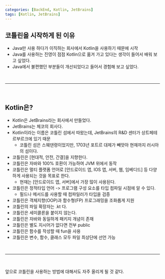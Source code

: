 ```yaml
---
categories: [BackEnd, Kotlin, JetBrains]
tags: [Kotlin, JetBrains]
---
```


## 코틀린을 시작하게 된 이유
 - Java만 사용 하다가 이직하는 회사에서 Kotlin을 사용하기 때문에 시작
 - Java를 사용하는 진영이 점점 Kotlin으로 옮겨 가고 있다는 생각이 들어서 배워 보고 싶었다.
 - Java에서 불편했던 부분들이 개선되었다고 들어서 경험해 보고 싶었다.

<br>

---

<br>

## Kotlin은?

- Kotlin은 JetBrains라는 회사에서 만들었다.
- JetBrains는 체코의 회사다.
- Kotlin이라는 이름은 코틀린 섬에서 따왔는데, JetBrains의 R&D 센터가 상트페테르부르크에 있기 때문
  - 코틀린 섬은 스웨덴령이었지만, 1703년 포트르 대제가 빼앗아 현재까지 러시아의 섬이다.
- 코틀린은 [현대적, 안전, 간결]을 지향한다.
- 코틀린은 자바와 100% 호환이 가능하여 JVM 위에서 동작
- 코틀린은 멀티 플랫폼 언어로 [안드로이드 앱, IOS 앱, 서버, 웹, 임베디드] 등 다양하게 사용되는 것을 목표로 한다.
  - 현재는 [안드로이드 앱, 서버]에서 가장 많이 사용된다.
- 코틀린은 정적타입 언어 -> 프로그램 구성 요소를 타입 컴파일 시점에 알 수 있다.
  - 필드나 메서드를 사용할 때 컴파일러가 타입을 검증
- 코틀린은 객체지향(OOP)과 함수형(FP) 프로그래밍을 조화롭게 지원
- 코틀린의 파일 확장자는 .kt 다.
- 코틀린은 세미콜론을 붙이지 않는다.
- 코틀린은 자바와 동일하게 패키지 개념이 존재
- 코틀린은 별도 지시어가 없다면 전부 public
- 코틀린은 함수를 작성할 때 fun을 사용
- 코틀린은 변수, 함수, 클래스 모두 파일 최상단에 선언 가능

<br>

---

<br>

앞으로 코틀린을 사용하는 방법에 대해서도 자주 올리게 될 것 같다.





